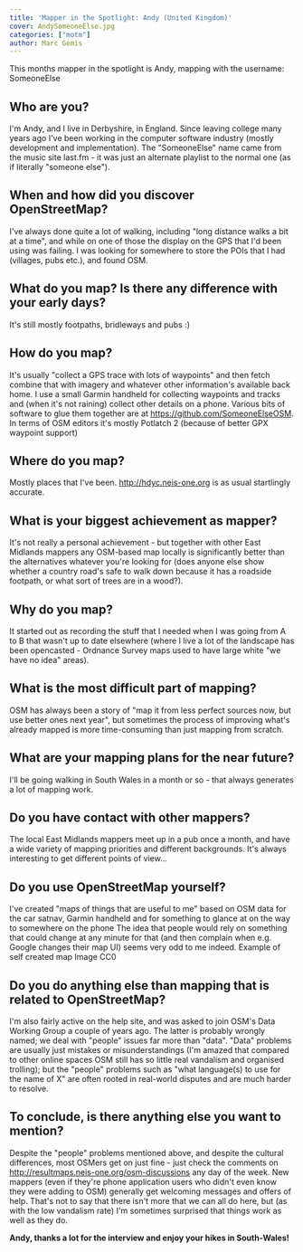 ```yaml
---
title: 'Mapper in the Spotlight: Andy (United Kingdom)'
cover: AndySomeoneElse.jpg
categories: ["motm"]
author: Marc Gemis
---
```


This months mapper in the spotlight is Andy, mapping with the username: SomeoneElse

## Who are you?

I'm Andy, and I live in Derbyshire, in England. Since leaving college many years ago I've been working in the computer software industry (mostly development and implementation). The "SomeoneElse" name came from the music site last.fm - it was just an alternate playlist to the normal one (as if literally "someone else").

## When and how did you discover OpenStreetMap?

I've always done quite a lot of walking, including "long distance walks a bit at a time", and while on one of those the display on the GPS that I'd been using was failing. I was looking for somewhere to store the POIs that I had (villages, pubs etc.), and found OSM.

## What do you map? Is there any difference with your early days?

It's still mostly footpaths, bridleways and pubs :)

## How do you map?

It's usually "collect a GPS trace with lots of waypoints" and then fetch combine that with imagery and whatever other information's available back home. I use a small Garmin handheld for collecting waypoints and tracks and (when it's not raining) collect other details on a phone. Various bits of software to glue them together are at <https://github.com/SomeoneElseOSM>. In terms of OSM editors it's mostly Potlatch 2 (because of better GPX waypoint support)

## Where do you map?

Mostly places that I've been. <http://hdyc.neis-one.org> is as usual startlingly accurate.

## What is your biggest achievement as mapper?

It's not really a personal achievement - but together with other East Midlands mappers any OSM-based map locally is significantly better than the alternatives whatever you're looking for (does anyone else show whether a country road's safe to walk down because it has a roadside footpath, or what sort of trees are in a wood?).

## Why do you map?

It started out as recording the stuff that I needed when I was going from A to B that wasn't up to date elsewhere (where I live a lot of the landscape has been opencasted - Ordnance Survey maps used to have large white "we have no idea" areas).

## What is the most difficult part of mapping?

OSM has always been a story of "map it from less perfect sources now, but use better ones next year", but sometimes the process of improving what's already mapped is more time-consuming than just mapping from scratch.

## What are your mapping plans for the near future?

I'll be going walking in South Wales in a month or so - that always generates a lot of mapping work.

## Do you have contact with other mappers?

The local East Midlands mappers meet up in a pub once a month, and have a wide variety of mapping priorities and different backgrounds. It's always interesting to get different points of view...

## Do you use OpenStreetMap yourself?

I've created "maps of things that are useful to me" based on OSM data for the car satnav, Garmin handheld and for something to glance at on the way to somewhere on the phone The idea that people would rely on something that could change at any minute for that (and then complain when e.g. Google changes their map UI) seems very odd to me indeed. Example of self created map Image CC0

## Do you do anything else than mapping that is related to OpenStreetMap?

I'm also fairly active on the help site, and was asked to join OSM's Data Working Group a couple of years ago. The latter is probably wrongly named; we deal with "people" issues far more than "data". "Data" problems are usually just mistakes or misunderstandings (I'm amazed that compared to other online spaces OSM still has so little real vandalism and organised trolling); but the "people" problems such as "what language(s) to use for the name of X" are often rooted in real-world disputes and are much harder to resolve.

## To conclude, is there anything else you want to mention?

Despite the "people" problems mentioned above, and despite the cultural differences, most OSMers get on just fine - just check the comments on <http://resultmaps.neis-one.org/osm-discussions> any day of the week. New mappers (even if they're phone application users who didn't even know they were adding to OSM) generally get welcoming messages and offers of help. That's not to say that there isn't more that we can all do here, but (as with the low vandalism rate) I'm sometimes surprised that things work as well as they do.

**Andy, thanks a lot for the interview and enjoy your hikes in South-Wales!**
